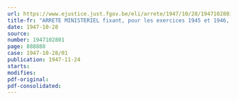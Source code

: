 ```yaml
---
url: https://www.ejustice.just.fgov.be/eli/arrete/1947/10/28/1947102801/justel
title-fr: "ARRETE MINISTERIEL fixant, pour les exercices 1945 et 1946, les contributions définitives à caractère obligatoire à verser au Conseil professionnel de l'Industrie du Verre en liquidation"
date: 1947-10-28
source:
number: 1947102801
page: 888888
case: 1947-10-28/01
publication: 1947-11-24
starts:
modifies:
pdf-original:
pdf-consolidated:
---
```


